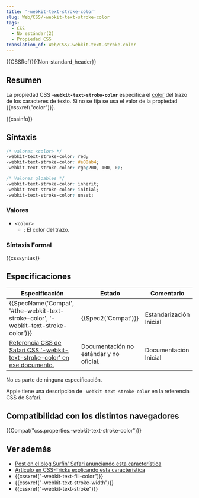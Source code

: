 ```yaml
---
title: '-webkit-text-stroke-color'
slug: Web/CSS/-webkit-text-stroke-color
tags:
  - CSS
  - No estándar(2)
  - Propiedad CSS
translation_of: Web/CSS/-webkit-text-stroke-color
---
```


{{CSSRef}}{{Non-standard_header}}

## Resumen

La propiedad CSS **`-webkit-text-stroke-color`** especifica el [color](/es/docs/Web/CSS/color_value) del trazo de los caracteres de texto. Si no se fija se usa el valor de la propiedad {{cssxref("color")}}.

{{cssinfo}}

## Síntaxis

```css
/* valores <color> */
-webkit-text-stroke-color: red;
-webkit-text-stroke-color: #e08ab4;
-webkit-text-stroke-color: rgb(200, 100, 0);

/* Valores gloables */
-webkit-text-stroke-color: inherit;
-webkit-text-stroke-color: initial;
-webkit-text-stroke-color: unset;
```

### Valores

- `<color>`
  - : El color del trazo.

### Síntaxis Formal

{{csssyntax}}

## Especificaciones

| Especificación                                                                                                                                                                                                                                                               | Estado                                  | Comentario              |
| ---------------------------------------------------------------------------------------------------------------------------------------------------------------------------------------------------------------------------------------------------------------------------- | --------------------------------------- | ----------------------- |
| {{SpecName('Compat', '#the-webkit-text-stroke-color', '-webkit-text-stroke-color')}}                                                                                                                                                             | {{Spec2('Compat')}}                | Estandarización Inicial |
| [Referencia CSS de Safari CSS '-webkit-text-stroke-color' en ese documento.](https://developer.apple.com/library/safari/documentation/AppleApplications/Reference/SafariCSSRef/Articles/StandardCSSProperties.html#//apple_ref/doc/uid/TP30001266--webkit-text-stroke-color) | Documentación no estándar y no oficial. | Documentación Inicial   |

No es parte de ninguna especificación.

Apple tiene una descripción de `-webkit-text-stroke-color` en la referencia CSS de Safari.

## Compatibilidad con los distintos navegadores

{{Compat("css.properties.-webkit-text-stroke-color")}}

## Ver además

- [Post en el blog Surfin' Safari anunciando esta característica](https://www.webkit.org/blog/85/introducing-text-stroke/)
- [Artículo en CSS-Tricks explicando esta característica](https://css-tricks.com/adding-stroke-to-web-text/)
- {{cssxref("-webkit-text-fill-color")}}
- {{cssxref("-webkit-text-stroke-width")}}
- {{cssxref("-webkit-text-stroke")}}

